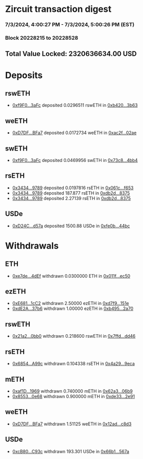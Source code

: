 # Zircuit transaction digest
### 7/3/2024, 4:00:27 PM - 7/3/2024, 5:00:26 PM (EST)
### Block 20228215 to 20228528

## Total Value Locked: 2320636634.00 USD

# Deposits
## rswETH
- [0xf9F0...3aFc](https://etherscan.io/address/0xf9F0d241709bB31859a254B9c7F4F548e11F3aFc) deposited 0.0296511 rswETH in [0xb420...3b63](https://etherscan.io/tx/0xf9F0d241709bB31859a254B9c7F4F548e11F3aFc)
## weETH
- [0xD7DF...BFa7](https://etherscan.io/address/0xD7DF7E085214743530afF339aFC420c7c720BFa7) deposited 0.0172734 weETH in [0xac2f...02ae](https://etherscan.io/tx/0xD7DF7E085214743530afF339aFC420c7c720BFa7)
## swETH
- [0xf9F0...3aFc](https://etherscan.io/address/0xf9F0d241709bB31859a254B9c7F4F548e11F3aFc) deposited 0.0469956 swETH in [0x73c8...4bb4](https://etherscan.io/tx/0xf9F0d241709bB31859a254B9c7F4F548e11F3aFc)
## rsETH
- [0x3434...9789](https://etherscan.io/address/0x34349c5569e7B846c3558961552D2202760A9789) deposited 0.0197816 rsETH in [0x061c...f653](https://etherscan.io/tx/0x34349c5569e7B846c3558961552D2202760A9789)
- [0x3434...9789](https://etherscan.io/address/0x34349c5569e7B846c3558961552D2202760A9789) deposited 187.877 rsETH in [0xdb2d...8375](https://etherscan.io/tx/0x34349c5569e7B846c3558961552D2202760A9789)
- [0x3434...9789](https://etherscan.io/address/0x34349c5569e7B846c3558961552D2202760A9789) deposited 2.27139 rsETH in [0xdb2d...8375](https://etherscan.io/tx/0x34349c5569e7B846c3558961552D2202760A9789)
## USDe
- [0xD24C...d57a](https://etherscan.io/address/0xD24Cfe2d0fa81369ca6291c28ac5426e16B6d57a) deposited 1500.88 USDe in [0xfe0b...44bc](https://etherscan.io/tx/0xD24Cfe2d0fa81369ca6291c28ac5426e16B6d57a)
# Withdrawals
## ETH
- [0xe7de...4dEf](https://etherscan.io/address/0xe7ded75f45A6c52775b4E1BF881004D7dd8b4dEf) withdrawn 0.0300000 ETH in [0x011f...ec50](https://etherscan.io/tx/0xe7ded75f45A6c52775b4E1BF881004D7dd8b4dEf)
## ezETH
- [0xE681...1cC2](https://etherscan.io/address/0xE68148d268de42Dd507dC1cd7480D8cf109a1cC2) withdrawn 2.50000 ezETH in [0xd7f9...151e](https://etherscan.io/tx/0xE68148d268de42Dd507dC1cd7480D8cf109a1cC2)
- [0xdE2A...37b6](https://etherscan.io/address/0xdE2A1Ecc89E18E2448E810d6D8714aBf5b3e37b6) withdrawn 1.00000 ezETH in [0xb495...2a70](https://etherscan.io/tx/0xdE2A1Ecc89E18E2448E810d6D8714aBf5b3e37b6)
## rswETH
- [0x21a2...0bb0](https://etherscan.io/address/0x21a273684F82cD19977032081d1aDE98eaF00bb0) withdrawn 0.218600 rswETH in [0x7ffd...dd46](https://etherscan.io/tx/0x21a273684F82cD19977032081d1aDE98eaF00bb0)
## rsETH
- [0x6854...A99c](https://etherscan.io/address/0x68543eF2B9D86f004a7B63aFB8CE689187C8A99c) withdrawn 0.104338 rsETH in [0x4a29...9eca](https://etherscan.io/tx/0x68543eF2B9D86f004a7B63aFB8CE689187C8A99c)
## mETH
- [0xaf1D...1969](https://etherscan.io/address/0xaf1D29AFC85eA5C1C814d67e7321406fd73d1969) withdrawn 0.740000 mETH in [0x62a3...06b9](https://etherscan.io/tx/0xaf1D29AFC85eA5C1C814d67e7321406fd73d1969)
- [0x8553...0e68](https://etherscan.io/address/0x8553bc4fFcB9Cdb33E609AA3A530b8aa252c0e68) withdrawn 0.900000 mETH in [0xde33...2e91](https://etherscan.io/tx/0x8553bc4fFcB9Cdb33E609AA3A530b8aa252c0e68)
## weETH
- [0xD7DF...BFa7](https://etherscan.io/address/0xD7DF7E085214743530afF339aFC420c7c720BFa7) withdrawn 1.51125 weETH in [0x12ad...c8d3](https://etherscan.io/tx/0xD7DF7E085214743530afF339aFC420c7c720BFa7)
## USDe
- [0xcB80...C93c](https://etherscan.io/address/0xcB808D6C815656d5abe68486E74Ff3ebee65C93c) withdrawn 193.301 USDe in [0x66b1...567a](https://etherscan.io/tx/0xcB808D6C815656d5abe68486E74Ff3ebee65C93c)

